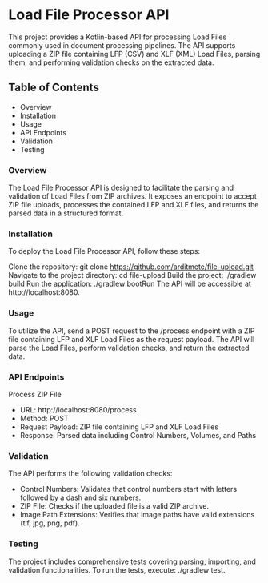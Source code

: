 # **Load File Processor API**

This project provides a Kotlin-based API for processing Load Files commonly used in document processing pipelines. The API supports uploading a ZIP file containing LFP (CSV) and XLF (XML) Load Files, parsing them, and performing validation checks on the extracted data.

## Table of Contents

* Overview
* Installation
* Usage
* API Endpoints
* Validation
* Testing


### Overview

The Load File Processor API is designed to facilitate the parsing and validation of Load Files from ZIP archives. It exposes an endpoint to accept ZIP file uploads, processes the contained LFP and XLF files, and returns the parsed data in a structured format.

### Installation

To deploy the Load File Processor API, follow these steps:

Clone the repository: git clone https://github.com/arditmete/file-upload.git
Navigate to the project directory: cd file-upload
Build the project: ./gradlew build
Run the application: ./gradlew bootRun
The API will be accessible at http://localhost:8080.

### Usage

To utilize the API, send a POST request to the /process endpoint with a ZIP file containing LFP and XLF Load Files as the request payload. The API will parse the Load Files, perform validation checks, and return the extracted data.

### API Endpoints

Process ZIP File

* URL: http://localhost:8080/process
* Method: POST
* Request Payload: ZIP file containing LFP and XLF Load Files
* Response: Parsed data including Control Numbers, Volumes, and Paths

### Validation

The API performs the following validation checks:

* Control Numbers: Validates that control numbers start with letters followed by a dash and six numbers.
* ZIP File: Checks if the uploaded file is a valid ZIP archive.
* Image Path Extensions: Verifies that image paths have valid extensions (tif, jpg, png, pdf).

### Testing

The project includes comprehensive tests covering parsing, importing, and validation functionalities. To run the tests, execute: ./gradlew test.